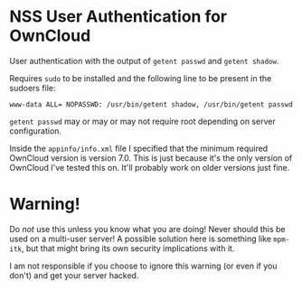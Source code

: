 NSS User Authentication for OwnCloud
====================================

User authentication with the output of `getent passwd` and `getent shadow`.

Requires `sudo` to be installed and the following line to be present in the sudoers file:
```
www-data ALL= NOPASSWD: /usr/bin/getent shadow, /usr/bin/getent passwd
```

`getent passwd` may or may or may not require root depending on server configuration.

Inside the `appinfo/info.xml` file I specified that the minimum required OwnCloud version is version 7.0. This is just because it's the only version of OwnCloud I've tested this on. It'll probably work on older versions just fine.

Warning!
========

Do *not* use this unless you know what you are doing! Never should this be used on a multi-user server!
A possible solution here is something like `mpm-itk`, but that might bring its own security implications with it.

I am not responsible if you choose to ignore this warning (or even if you don't) and get your server hacked.
